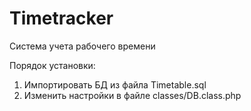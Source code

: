# Timetracker
Система учета рабочего времени

Порядок установки:
1. Импортировать БД из файла Timetable.sql
2. Изменить настройки в файле classes/DB.class.php
